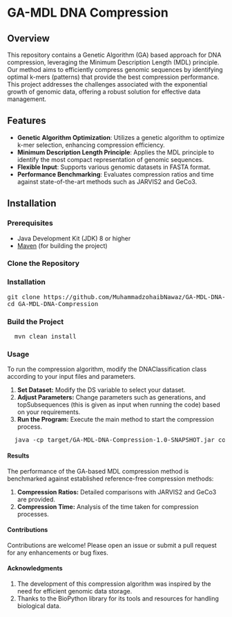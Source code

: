 # GA-MDL DNA Compression

## Overview

This repository contains a Genetic Algorithm (GA) based approach for DNA compression, leveraging the Minimum Description Length (MDL) principle. Our method aims to efficiently compress genomic sequences by identifying optimal k-mers (patterns) that provide the best compression performance. This project addresses the challenges associated with the exponential growth of genomic data, offering a robust solution for effective data management.

## Features

- **Genetic Algorithm Optimization**: Utilizes a genetic algorithm to optimize k-mer selection, enhancing compression efficiency.
- **Minimum Description Length Principle**: Applies the MDL principle to identify the most compact representation of genomic sequences.
- **Flexible Input**: Supports various genomic datasets in FASTA format.
- **Performance Benchmarking**: Evaluates compression ratios and time against state-of-the-art methods such as JARVIS2 and GeCo3.

## Installation

### Prerequisites

- Java Development Kit (JDK) 8 or higher
- [Maven](https://maven.apache.org/download.cgi) (for building the project)

### Clone the Repository

### Installation ###

<pre>
git clone https://github.com/MuhammadzohaibNawaz/GA-MDL-DNA-Compression.git
cd GA-MDL-DNA-Compression
</pre>

### Build the Project ###

<pre>
  mvn clean install
</pre>

### Usage ###

To run the compression algorithm, modify the DNAClassification class according to your input files and parameters.
  1. **Set Dataset:** Modify the DS variable to select your dataset.
  2. **Adjust Parameters:** Change parameters such as generations, and topSubsequences (this is given as input when running the code) based on your requirements.
  3. **Run the Program:** Execute the main method to start the compression process.
<pre>
  java -cp target/GA-MDL-DNA-Compression-1.0-SNAPSHOT.jar com.example.DNAClassification
</pre>

#### Results 
The performance of the GA-based MDL compression method is benchmarked against established reference-free compression methods:
1. **Compression Ratios:** Detailed comparisons with JARVIS2 and GeCo3 are provided.
2. **Compression Time:** Analysis of the time taken for compression processes.

#### Contributions ###
Contributions are welcome! Please open an issue or submit a pull request for any enhancements or bug fixes.

#### Acknowledgments ####
1. The development of this compression algorithm was inspired by the need for efficient genomic data storage.
2. Thanks to the BioPython library for its tools and resources for handling biological data.
